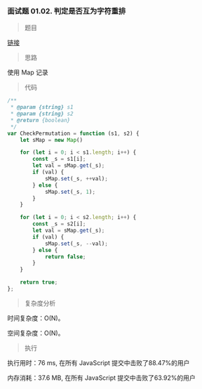 ### 面试题 01.02. 判定是否互为字符重排

> 题目

[链接](https://leetcode-cn.com/problems/check-permutation-lcci/)

> 思路

使用 Map 记录

> 代码

```js
/**
 * @param {string} s1
 * @param {string} s2
 * @return {boolean}
 */
var CheckPermutation = function (s1, s2) {
    let sMap = new Map()

    for (let i = 0; i < s1.length; i++) {
        const _s = s1[i];
        let val = sMap.get(_s);
        if (val) {
            sMap.set(_s, ++val);
        } else {
            sMap.set(_s, 1);
        }
    }

    for (let i = 0; i < s2.length; i++) {
        const _s = s2[i];
        let val = sMap.get(_s);
        if (val) {
            sMap.set(_s, --val);
        } else {
            return false;
        }
    }

    return true;
};
```


> 复杂度分析

时间复杂度：O(N)。

空间复杂度：O(N)。

> 执行

执行用时：76 ms, 在所有 JavaScript 提交中击败了88.47%的用户

内存消耗：37.6 MB, 在所有 JavaScript 提交中击败了63.92%的用户
